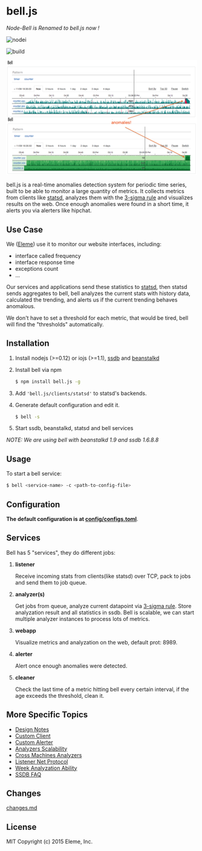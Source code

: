 bell.js
=======

*Node-Bell is Renamed to bell.js now !*

![nodei](https://nodei.co/npm/bell.js.png?downloads=true&downloadRank=true)

![build](https://travis-ci.org/eleme/bell.js.svg)

![snap](snap.png)

bell.js is a real-time anomalies detection system for periodic time series, built to be
able to monitor a large quantity of metrics. It collects metrics from clients like [statsd](https://github.com/etsy/statsd),
analyzes them with the [3-sigma rule](http://en.wikipedia.org/wiki/68%E2%80%9395%E2%80%9399.7_rule)
and visualizes results on the web. Once enough anomalies were found in a short time, it alerts
you via alerters like hipchat.

Use Case
--------

We ([Eleme](http://ele.me)) use it to monitor our website interfaces, including:

   - interface called frequency
   - interface response time
   - exceptions count
   - ...

Our services and applications send these statistics to [statsd](https://github.com/etsy/statsd),
then statsd sends aggregates to bell, bell analyzes the current stats
with history data, calculated the trending, and alerts us if the current trending behaves
anomalous.

We don't have to set a threshold for each metric, that would be tired, bell will find the "thresholds" automatically.

Installation
------------

1. Install nodejs (>=0.12) or iojs (>=1.1), [ssdb](https://github.com/ideawu/ssdb) and [beanstalkd](https://github.com/kr/beanstalkd)
2. Install bell via npm

   ```bash
   $ npm install bell.js -g
   ```
3. Add `'bell.js/clients/statsd'` to statsd's backends.
4. Generate default configuration and edit it.

   ```bash
   $ bell -s
   ```
5. Start ssdb, beanstalkd, statsd and bell services

*NOTE: We are using bell with beanstalkd 1.9 and ssdb 1.6.8.8*

Usage
-----

To start a bell service:

```bash
$ bell <service-name> -c <path-to-config-file>
```

Configuration
-------------

**The default configuration is at [config/configs.toml](config/configs.toml)**.

Services
---------

Bell has 5 "services", they do different jobs:

1. **listener**

   Receive incoming stats from clients(like statsd) over TCP, pack to jobs and send them to job queue.

2. **analyzer(s)**

   Get jobs from queue, analyze current datapoint via [3-sigma rule](http://en.wikipedia.org/wiki/68%E2%80%9395%E2%80%9399.7_rule).
   Store analyzation result and all statistics in ssdb. Bell is scalable, we can start multiple analyzer instances to process
   lots of metrics.

3. **webapp**

   Visualize metrics and analyzation on the web, default prot: 8989.

4. **alerter**

   Alert once enough anomalies were detected.

5. **cleaner**

   Check the last time of a metric hitting bell every certain interval, if the age exceeds the threshold, clean it.

More Specific Topics
--------------------

- [Design Notes](docs/design-notes.md)
- [Custom Client](docs/topics.md#custom-client)
- [Custom Alerter](docs/topics.md#custom-alerter)
- [Analyzers Scalability](docs/topics.md#analyzers-scalability)
- [Cross Machines Analyzers](docs/topics.md#cross-machines-analyzers)
- [Listener Net Protocol](docs/topics.md#listener-net-protocol)
- [Week Analyzation Ability](docs/topics.md#week-analyzation-ability)
- [SSDB FAQ](docs/topics.md#ssdb-faq)

Changes
-------

[changes.md](changes.md)

License
-------

MIT Copyright (c) 2015 Eleme, Inc.
